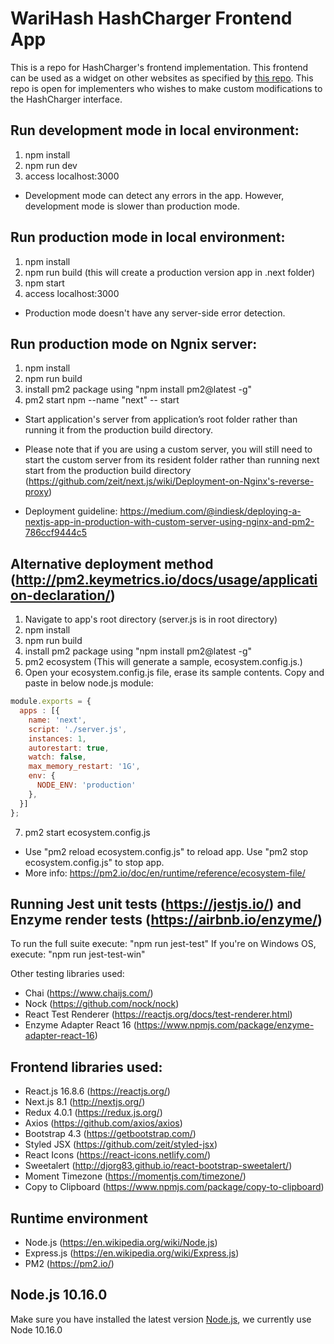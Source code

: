 #  WariHash HashCharger Frontend App

This is a repo for HashCharger's frontend implementation. This frontend can be used as a widget on other websites as specified by [this repo](https://github.com/warigroup/hashcharger). This repo is open for implementers who wishes to make custom modifications to the HashCharger interface.

## Run development mode in local environment:

1. npm install
2. npm run dev
3. access localhost:3000

- Development mode can detect any errors in the app. However, development mode is slower than production mode.

## Run production mode in local environment:

1. npm install
2. npm run build (this will create a production version app in .next folder)
3. npm start
4. access localhost:3000

- Production mode doesn't have any server-side error detection.

## Run production mode on Ngnix server:

1. npm install
2. npm run build
3. install pm2 package using "npm install pm2@latest -g"
4. pm2 start npm --name "next" -- start

- Start application's server from application’s root folder rather than running it from the production build directory.

- Please note that if you are using a custom server, you will still need to start the custom server from its resident folder rather than running next start from the production build directory (https://github.com/zeit/next.js/wiki/Deployment-on-Nginx's-reverse-proxy)

- Deployment guideline:
https://medium.com/@indiesk/deploying-a-nextjs-app-in-production-with-custom-server-using-nginx-and-pm2-786ccf9444c5


## Alternative deployment method (http://pm2.keymetrics.io/docs/usage/application-declaration/)

1. Navigate to app's root directory (server.js is in root directory)
2. npm install
3. npm run build
4. install pm2 package using "npm install pm2@latest -g"
5. pm2 ecosystem   (This will generate a sample, ecosystem.config.js.)
6. Open your ecosystem.config.js file, erase its sample contents. Copy and paste in below node.js module:

```js
module.exports = {
  apps : [{
    name: 'next',
    script: './server.js',
    instances: 1,
    autorestart: true,
    watch: false,
    max_memory_restart: '1G',
    env: {
      NODE_ENV: 'production'
    },
  }]
};
```


7. pm2 start ecosystem.config.js

* Use "pm2 reload ecosystem.config.js" to reload app. Use "pm2 stop ecosystem.config.js" to stop app.
* More info: https://pm2.io/doc/en/runtime/reference/ecosystem-file/

## Running Jest unit tests (https://jestjs.io/) and Enzyme render tests (https://airbnb.io/enzyme/)

To run the full suite execute: "npm run jest-test"
If you're on Windows OS, execute: "npm run jest-test-win"

Other testing libraries used:
* Chai (https://www.chaijs.com/)
* Nock (https://github.com/nock/nock)
* React Test Renderer (https://reactjs.org/docs/test-renderer.html)
* Enzyme Adapter React 16 (https://www.npmjs.com/package/enzyme-adapter-react-16)

## Frontend libraries used:

- React.js 16.8.6 (https://reactjs.org/)
- Next.js 8.1 (http://nextjs.org/)
- Redux 4.0.1 (https://redux.js.org/)
- Axios (https://github.com/axios/axios)
- Bootstrap 4.3 (https://getbootstrap.com/)
- Styled JSX (https://github.com/zeit/styled-jsx)
- React Icons (https://react-icons.netlify.com/)
- Sweetalert (http://djorg83.github.io/react-bootstrap-sweetalert/)
- Moment Timezone (https://momentjs.com/timezone/)
- Copy to Clipboard (https://www.npmjs.com/package/copy-to-clipboard)

## Runtime environment

- Node.js (https://en.wikipedia.org/wiki/Node.js)
- Express.js (https://en.wikipedia.org/wiki/Express.js)
- PM2 (https://pm2.io/)

## Node.js 10.16.0

Make sure you have installed the latest version [Node.js](https://nodejs.org/en/), we currently use Node 10.16.0

